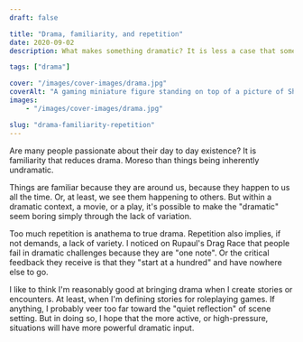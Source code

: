 ```yaml
---
draft: false

title: "Drama, familiarity, and repetition"
date: 2020-09-02
description: What makes something dramatic? It is less a case that some things are inherently dramatic, and more that drama stems from unfamiliarity, shock, or strangeness. Variety is dramatic.

tags: ["drama"]

cover: "/images/cover-images/drama.jpg"
coverAlt: "A gaming miniature figure standing on top of a picture of Shakespeare"
images:
    - "/images/cover-images/drama.jpg"

slug: "drama-familiarity-repetition"
---
```


Are many people passionate about their day to day existence? It is familiarity that reduces drama. Moreso than things being inherently undramatic.

Things are familiar because they are around us, because they happen to us all the time. Or, at least, we see them happening to others. But within a dramatic context, a movie, or a play, it's possible to make the "dramatic" seem boring simply through the lack of variation.

Too much repetition is anathema to true drama. Repetition also implies, if not demands, a lack of variety. I noticed on Rupaul's Drag Race that people fail in dramatic challenges because they are "one note". Or the critical feedback they receive is that they "start at a hundred" and have nowhere else to go.

I like to think I'm reasonably good at bringing drama when I create stories or encounters. At least, when I'm defining stories for roleplaying games. If anything, I probably veer too far toward the "quiet reflection" of scene setting. But in doing so, I hope that the more active, or high-pressure, situations will have more powerful dramatic input.